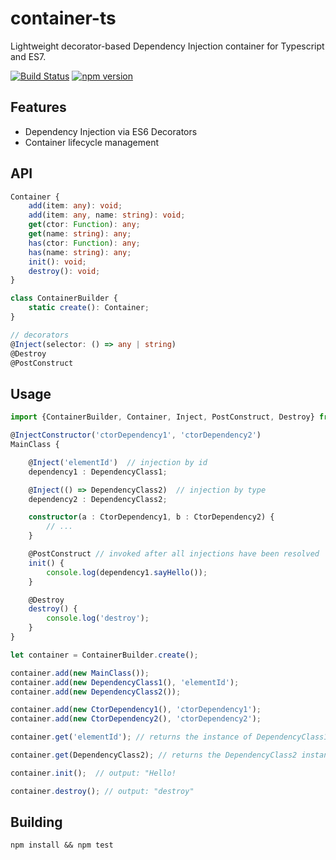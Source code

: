 # container-ts
Lightweight decorator-based Dependency Injection container for Typescript and ES7.

[![Build Status](https://travis-ci.org/mserranom/container-ts.svg?branch=master)](https://travis-ci.org/mserranom/container-ts) [![npm version](https://badge.fury.io/js/container-ts.svg)](https://badge.fury.io/js/container-ts)

## Features
 * Dependency Injection via ES6 Decorators
 * Container lifecycle management

## API
```typescript
Container {
    add(item: any): void;
    add(item: any, name: string): void;
    get(ctor: Function): any;
    get(name: string): any;
    has(ctor: Function): any;
    has(name: string): any;
    init(): void;
    destroy(): void;
}

class ContainerBuilder {
    static create(): Container;
}

// decorators
@Inject(selector: () => any | string)
@Destroy
@PostConstruct
```

## Usage
```typescript
import {ContainerBuilder, Container, Inject, PostConstruct, Destroy} from './container';

@InjectConstructor('ctorDependency1', 'ctorDependency2')
MainClass {

    @Inject('elementId')  // injection by id
    dependency1 : DependencyClass1;

    @Inject(() => DependencyClass2)  // injection by type
    dependency2 : DependencyClass2;

    constructor(a : CtorDependency1, b : CtorDependency2) {
        // ...
    }

    @PostConstruct // invoked after all injections have been resolved
    init() {
        console.log(dependency1.sayHello());
    }

    @Destroy
    destroy() {
        console.log('destroy');
    }
}

let container = ContainerBuilder.create();

container.add(new MainClass());
container.add(new DependencyClass1(), 'elementId');
container.add(new DependencyClass2());

container.add(new CtorDependency1(), 'ctorDependency1');
container.add(new CtorDependency2(), 'ctorDependency2');

container.get('elementId'); // returns the instance of DependencyClass1 added as 'elementId'

container.get(DependencyClass2); // returns the DependencyClass2 instance

container.init();  // output: "Hello!

container.destroy(); // output: "destroy"
```

## Building

```
npm install && npm test
```
